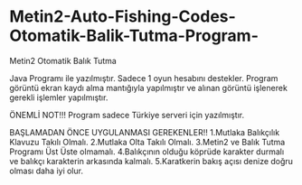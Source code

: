 # Metin2-Auto-Fishing-Codes-Otomatik-Balik-Tutma-Program-
Metin2 Otomatik Balık Tutma

Java Programı ile yazılmıştır. Sadece 1 oyun hesabını destekler.
Program görüntü ekran kaydı alma mantığıyla yapılmıştır ve alınan görüntü işlenerek gerekli işlemler yapılmıştır.

ÖNEMLİ NOT!!!
 Program sadece Türkiye serveri için yazılmıştır.

 BAŞLAMADAN ÖNCE UYGULANMASI GEREKENLER!!
 1.Mutlaka Balıkçılık Klavuzu Takılı Olmalı.
 2.Mutlaka Olta Takılı Olmalı.
 3.Metin2 ve Balık Tutma Programı Üst Üste olmamalı.
 4.Balıkçının olduğu köprüde karakter durmalı ve balıkçı karakterin arkasında kalmalı.
 5.Karatkerin bakış açısı denize doğru olması daha iyi olur.
 
